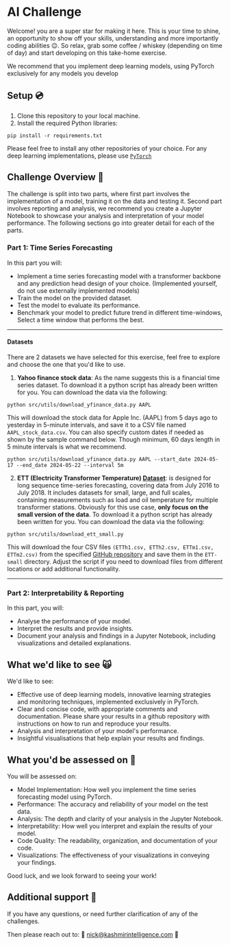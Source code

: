 # AI Challenge

Welcome! you are a super star for making it here. This is your time to shine, an opportunity to show off your skills, understanding and more importantly coding abilities 😉. So relax, grab some coffee / whiskey (depending on time of day) and start developing on this take-home exercise.

We recommend that you implement deep learning models, using PyTorch exclusively for any models you develop

## Setup 💿

1. Clone this repository to your local machine.
2. Install the required Python libraries:

```shell
pip install -r requirements.txt
```

Please feel free to install any other repositories of your choice. For any deep learning implementations, please use [`PyTorch`](https://pytorch.org/)

## Challenge Overview 💪

The challenge is split into two parts, where first part involves the implementation of a model, training it on the data and testing it. Second part involves reporting and analysis, we recommend you create a Jupyter Notebook to showcase your analysis and interpretation of your model performance. The following sections go into greater detail for each of the parts.

### Part 1: Time Series Forecasting
In this part you will:

- Implement a time series forecasting model with a transformer backbone and any prediction head design of your choice. (Implemented yourself, do not use externally implemented models) 
- Train the model on the provided dataset.
- Test the model to evaluate its performance.
- Benchmark your model to predict future trend in different time-windows, Select a time window that performs the best.

---
#### Datasets
There are 2 datasets we have selected for this exercise, feel free to explore and choose the one that you'd like to use.

1. **Yahoo finance stock data**: As the name suggests this is a financial time series dataset. To download it a python script has already been written for you. You can download the data via the following:

```shell
python src/utils/download_yfinance_data.py AAPL
```

This will download the stock data for Apple Inc. (AAPL) from 5 days ago to yesterday in 5-minute intervals, and save it to a CSV file named `AAPL_stock_data.csv`. You can also specify custom dates if needed as shown by the sample command below. Though minimum, 60 days length in 5 minute intervals is what we recommend.

```shell
python src/utils/download_yfinance_data.py AAPL --start_date 2024-05-17 --end_date 2024-05-22 --interval 5m
```

2. **ETT (Electricity Transformer Temperature) [Dataset](https://github.com/zhouhaoyi/ETDataset)**: is designed for long sequence time-series forecasting, covering data from July 2016 to July 2018. It includes datasets for small, large, and full scales, containing measurements such as load and oil temperature for multiple transformer stations. Obviously for this use case, **only focus on the small version of the data**. To download it a python script has already been written for you. You can download the data via the following:

```shell
python src/utils/download_ett_small.py
```

This will download the four CSV files `(ETTh1.csv, ETTh2.csv, ETTm1.csv, ETTm2.csv)` from the specified [GitHub repository](https://github.com/zhouhaoyi/ETDataset) and save them in the `ETT-small` directory. Adjust the script if you need to download files from different locations or add additional functionality.

---

### Part 2: Interpretability & Reporting
In this part, you will:

- Analyse the performance of your model.
- Interpret the results and provide insights.
- Document your analysis and findings in a Jupyter Notebook, including visualizations and detailed explanations.

## What we'd like to see 🙀
We'd like to see:

- Effective use of deep learning models, innovative learning strategies and monitoring techniques, implemented exclusively in PyTorch.
- Clear and concise code, with appropriate comments and documentation. Please share your results in a github repository with instructions on how to run and reproduce your results.
- Analysis and interpretation of your model's performance.
- Insightful visualisations that help explain your results and findings.

## What you'd be assessed on 🔎

You will be assessed on:

- Model Implementation: How well you implement the time series forecasting model using PyTorch.
- Performance: The accuracy and reliability of your model on the test data.
- Analysis: The depth and clarity of your analysis in the Jupyter Notebook.
- Interpretability: How well you interpret and explain the results of your model.
- Code Quality: The readability, organization, and documentation of your code.
- Visualizations: The effectiveness of your visualizations in conveying your findings.

Good luck, and we look forward to seeing your work!

## Additional support 🤝
If you have any questions, or need further clarification of any of the challenges. 

Then please reach out to: 
📣 nick@kashmirintelligence.com 📣
